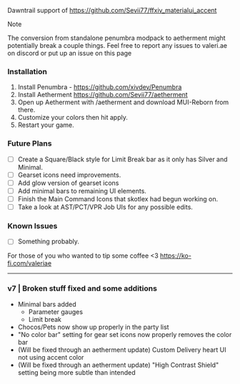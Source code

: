 Dawntrail support of https://github.com/Sevii77/ffxiv_materialui_accent

> [!NOTE]
> The conversion from standalone penumbra modpack to aetherment might potentially break a couple things. 
> Feel free to report any issues to valeri.ae on discord or put up an issue on this page

### Installation
1. Install Penumbra - https://github.com/xivdev/Penumbra
2. Install Aetherment https://github.com/Sevii77/aetherment
3. Open up Aetherment with /aetherment and download MUI-Reborn from there.
4. Customize your colors then hit apply.
5. Restart your game.
   
### Future Plans
- [ ] Create a Square/Black style for Limit Break bar as it only has Silver and Minimal.
- [ ] Gearset icons need improvements.
- [ ] Add glow version of gearset icons
- [ ] Add minimal bars to remaining UI elements.
- [ ] Finish the Main Command Icons that skotlex had begun working on.
- [ ] Take a look at AST/PCT/VPR Job UIs for any possible edits.

### Known Issues
- [ ] Something probably.

For those of you who wanted to tip some coffee <3
https://ko-fi.com/valeriae

---
### v7 | Broken stuff fixed and some additions
- Minimal bars added
   - Parameter gauges
   - Limit break
- Chocos/Pets now show up properly in the party list
- "No color bar" setting for gear set icons now properly removes the color bar
- (Will be fixed through an aetherment update) Custom Delivery heart UI not using accent color
- (Will be fixed through an aetherment update) "High Contrast Shield" setting being more subtle than intended

